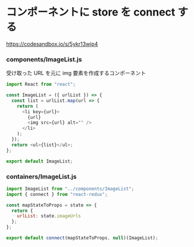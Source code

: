# コンポーネントに store を connect する

https://codesandbox.io/s/5ykr13wjp4

### components/ImageList.js

受け取った URL を元に img 要素を作成するコンポーネント

```js
import React from "react";

const ImageList = ({ urlList }) => {
  const list = urlList.map(url => {
    return (
      <li key={url}>
        {url}
        <img src={url} alt="" />
      </li>
    );
  });
  return <ul>{list}</ul>;
};

export default ImageList;
```

### containers/ImageList.js

```js
import ImageList from "../components/ImageList";
import { connect } from "react-redux";

const mapStateToProps = state => {
  return {
    urlList: state.imageUrls
  };
};

export default connect(mapStateToProps, null)(ImageList);

```